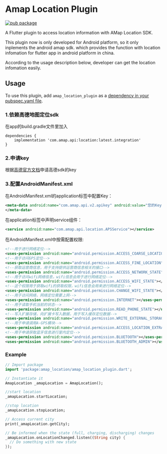 # Amap Location Plugin

[![pub package](https://img.shields.io/badge/pub-0.0.1-orange.svg)](https://pub.dartlang.org/packages/amap_location_plugin)


A Flutter plugin to access location information with AMap Location SDK.

This plugin now is only developed for Android platform, so it only inplements the android amap sdk.
which provides the function with location infomation for flutter app in android platform in china.

According to the usage description below, developer can get the location infomation easily.

## Usage
To use this plugin, add `amap_location_plugin` as a [dependency in your pubspec.yaml file](https://flutter.io/platform-plugins/).

### 1.依赖高德地图定位sdk
在app的build.gradle文件里加入

``` 
dependencies {
    implementation 'com.amap.api:location:latest.integration'
}
```

### 2.申请key
根据[高德官方文档](https://lbs.amap.com/api/android-location-sdk/guide/create-project/get-key)申请高德sdk的key

### 3.配置AndroidManifest.xml
在AndroidManifest.xml的application标签中配置Key：

```xml
<meta-data android:name="com.amap.api.v2.apikey" android:value="您的Key">
</meta-data>
```

在application标签中声明service组件：

```xml
<service android:name="com.amap.api.location.APSService"></service>
```
在AndroidManifest.xml中按需配置权限:

```xml
<!--用于进行网络定位-->
<uses-permission android:name="android.permission.ACCESS_COARSE_LOCATION"></uses-permission>
<!--用于访问GPS定位-->
<uses-permission android:name="android.permission.ACCESS_FINE_LOCATION"></uses-permission>
<!--获取运营商信息，用于支持提供运营商信息相关的接口-->
<uses-permission android:name="android.permission.ACCESS_NETWORK_STATE"></uses-permission>
<!--用于访问wifi网络信息，wifi信息会用于进行网络定位-->
<uses-permission android:name="android.permission.ACCESS_WIFI_STATE"></uses-permission>
<!--这个权限用于获取wifi的获取权限，wifi信息会用来进行网络定位-->
<uses-permission android:name="android.permission.CHANGE_WIFI_STATE"></uses-permission>
<!--用于访问网络，网络定位需要上网-->
<uses-permission android:name="android.permission.INTERNET"></uses-permission>
<!--用于读取手机当前的状态-->
<uses-permission android:name="android.permission.READ_PHONE_STATE"></uses-permission>
<!--写入扩展存储，向扩展卡写入数据，用于写入缓存定位数据-->
<uses-permission android:name="android.permission.WRITE_EXTERNAL_STORAGE"></uses-permission>
<!--用于申请调用A-GPS模块-->
<uses-permission android:name="android.permission.ACCESS_LOCATION_EXTRA_COMMANDS"></uses-permission>
<!--用于申请获取蓝牙信息进行室内定位-->
<uses-permission android:name="android.permission.BLUETOOTH"></uses-permission>
<uses-permission android:name="android.permission.BLUETOOTH_ADMIN"></uses-permission>
```

### Example

``` dart
// Import package
import 'package:amap_location/amap_location_plugin.dart';

// Instantiate it
AmapLocation _amapLocation = AmapLocation();

//start location
_amapLocation.startLocation;

//stop location
_amapLocation.stopLocation;

// Access current city
print(_amapLocation.getCity);

// Be informed when the state (full, charging, discharging) changes
_amapLocation.onLocationChanged.listen((String city) {
  // Do something with new state
});
```


